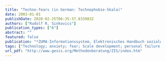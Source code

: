 ```yaml
---
title: "Techno-fears (in German: Technophobie-Skala)"
date: 2003-01-01
publishDate: 2020-02-25T06:35:37.833983Z
authors: ["Rudolf R. Sinkovics"]
publication_types: ["6"]
abstract: ""
featured: false
publication: "*ZUMA-Informationssystem, Elektronisches Handbuch sozialwissenschaftlicher Erhebungsinstrumente. Version 7.00*"
tags: ["Technology; anxiety; fear; Scale development; personal failure; human vs. machine ambiguity; convenience"]
url_pdf: "http://www.gesis.org/Methodenberatung/ZIS/index.htm"
---
```


